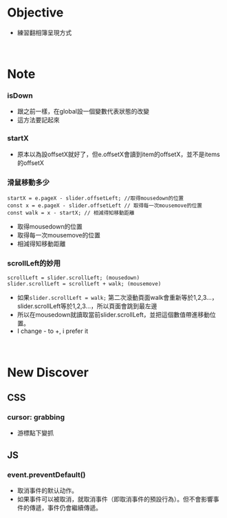 # Objective
- 練習翻相簿呈現方式


<br>

# Note
### isDown
- 跟之前一樣，在global設一個變數代表狀態的改變
- 這方法要記起來


### startX
- 原本以為設offsetX就好了，但e.offsetX會讀到item的offsetX，並不是items的offsetX


### 滑鼠移動多少
```
startX = e.pageX - slider.offsetLeft; //取得mousedown的位置
const x = e.pageX - slider.offsetLeft // 取得每一次mousemove的位置
const walk = x - startX; // 相減得知移動距離
```
- 取得mousedown的位置
- 取得每一次mousemove的位置
- 相減得知移動距離

### scrollLeft的妙用
```
scrollLeft = slider.scrollLeft; (mousedown)
slider.scrollLeft = scrollLeft + walk; (mousemove)
```
- 如果```slider.scrollLeft = walk;``` 第二次滾動頁面walk會重新等於1,2,3...，slider.scrollLeft等於1,2,3...，所以頁面會跳到最左邊
- 所以在mousedown就讀取當前slider.scrollLeft，並把這個數值帶進移動位置。
- I change - to +, i prefer it


<br>

# New Discover
## CSS
### cursor: grabbing
- 游標點下變抓

## JS
### event.preventDefault()
- 取消事件的默认动作。
- 如果事件可以被取消，就取消事件（即取消事件的預設行為）。但不會影響事件的傳遞，事件仍會繼續傳遞。
